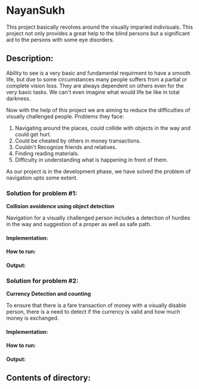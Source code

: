 # NayanSukh

This project basically revolves around the visually imparied indivisuals. This project not only provides a great help to the blind persons but a significant aid to the persons with some eye disorders.

## Description:
Ability to see is a very basic and fundamental requirment to have a smooth life, but due to some circumstances many people suffers from a partial or complete vision loss. They are always dependent on others even for the very basic tasks. We can't even imagine what would life be like in total darkness. 

Now with the help of this project we are aiming to reduce the difficulties of  visually challenged people.
Problems they face:
1.  Navigating around the places, could collide with objects in the way and could get hurt. 
2. Could be cheated by others in money transactions.
3. Couldn't Recognize friends and relatives.
4. Finding reading materials.
5. Difficulty in understanding what is happening in front of them.

As our project is in the development phase, we have solved the problem of navigation upto some extent.
### Solution for problem #1: 
<strong> Collision avoidence using object detection </strong>

Navigation for a visually challenged person includes a detection of hurdles in the way and suggestion of a proper as well as safe path.
#### Implementation: 

#### How to run:

#### Output: 

### Solution for problem #2:
<strong> Currency Detection and counting </strong>

To ensure that there is a fare transaction of money with a visually disable person, there is a  need to detect if the currency is valid and how much money is exchanged. 
#### Implementation:

#### How to run:

#### Output:

## Contents of directory:
